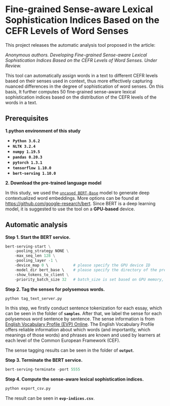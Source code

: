 # Fine-grained Sense-aware Lexical Sophistication Indices Based on the CEFR Levels of Word Senses

This project releases the automatic analysis tool proposed in the article:

<em>Anonymous authors. Developing Fine-grained Sense-aware Lexical Sophistication Indices Based on the CEFR Levels of Word Senses. Under Review.</em>

This tool can automatically assign words in a text to different CEFR levels based on their senses used in context, thus more effectively capturing nuanced differences in the degree of sophistication of word senses. On this basis, It further computes 50 fine-grained sense-aware lexical sophistication indices based on the distribution of the CEFR levels of the words in a text.

## Prerequisites
**1.python environment of this study**
*   **`Python 3.6.2`**
*   **`NLTK 3.2.4`**
*   **`numpy 1.19.5`**
*   **`pandas 0.20.3`**
*   **`pytorch 1.3.1`**
*   **`tensorflow 1.10.0`**
*   **`bert-serving 1.10.0`**

**2. Download the pre-trained language model**

In this study, we used the [`uncased BERT-Base`](https://storage.googleapis.com/bert_models/2018_10_18/uncased_L-12_H-768_A-12.zip) model to generate deep contextualized word embeddings. More options can be found at https://github.com/google-research/bert.
Since BERT is a deep learning model, it is suggested to use the tool on a **GPU-based** device.

## Automatic analysis 

**Step 1. Start the BERT service.**

```python
bert-serving-start \
    -pooling_strategy NONE \
    -max_seq_len 128 \
    -pooling_layer -1 \
    -device_map 0 \           # please specify the GPU device ID
    -model_dir bert_base \    # please specify the directory of the pre-trained BERT model
    -show_tokens_to_client \
    -priority_batch_size 32   # batch_size is set based on GPU memory, in this study the Nvidia 1080TI (11G memory) is used.
```

**Step 2. Tag the senses for polysemous words.**

```python
python tag_text_server.py
```
In this step, we firstly conduct sentence tokenization for each essay, which can be seen in the folder of **`samples`**. After that, we label the sense for each polysemous word sentence by sentence. The sense information is from [English Vocabulary Profile (EVP) Online](https://englishprofile.org/). The English Vocabulary Profile offers reliable information about which words (and importantly, which meanings of those words) and phrases are known and used by learners at each level of the Common European Framework (CEF).



The sense tagging results can be seen in the folder of **`output`**.

**Step 3. Terminate the BERT service.**

```python
bert-serving-terminate -port 5555
```

**Step 4. Compute the sense-aware lexical sophistication indices.**

```python
python export_csv.py
```
The result can be seen in **`evp-indices.csv`**.
